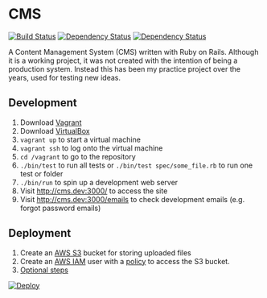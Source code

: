 # CMS

[![Build Status](https://travis-ci.org/obduk/cms.svg?branch=master)](https://travis-ci.org/obduk/cms)
[![Dependency Status](https://gemnasium.com/badges/github.com/obduk/cms.svg)](https://gemnasium.com/github.com/obduk/cms)
[![Dependency Status](https://dependencyci.com/github/obduk/cms/badge)](https://dependencyci.com/github/obduk/cms)

A Content Management System (CMS) written with Ruby on Rails. Although it is a
working project, it was not created with the intention of being a production
system. Instead this has been my practice project over the years, used for
testing new ideas.

## Development

1. Download [Vagrant](https://www.vagrantup.com/)
1. Download [VirtualBox](https://www.virtualbox.org/)
1. `vagrant up` to start a virtual machine
1. `vagrant ssh` to log onto the virtual machine
1. `cd /vagrant` to go to the repository
1. `./bin/test` to run all tests or `./bin/test spec/some_file.rb` to run one test or folder
1. `./bin/run` to spin up a development web server
1. Visit http://cms.dev:3000/ to access the site
1. Visit http://cms.dev:3000/emails to check development emails (e.g. forgot password emails)

## Deployment

1. Create an [AWS S3](https://aws.amazon.com/s3/) bucket for storing uploaded files
1. Create an [AWS IAM](https://aws.amazon.com/documentation/iam/) user with a
   [policy](doc/iam_s3_policy.json) to access the S3 bucket.
1. [Optional steps](doc/optional.md)

[![Deploy](https://www.herokucdn.com/deploy/button.svg)](https://heroku.com/deploy)
